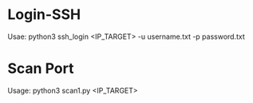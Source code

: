 # Login-SSH
Usae:
  python3 ssh_login <IP_TARGET> -u username.txt -p password.txt
# Scan Port
Usage:
  python3 scan1.py <IP_TARGET>
